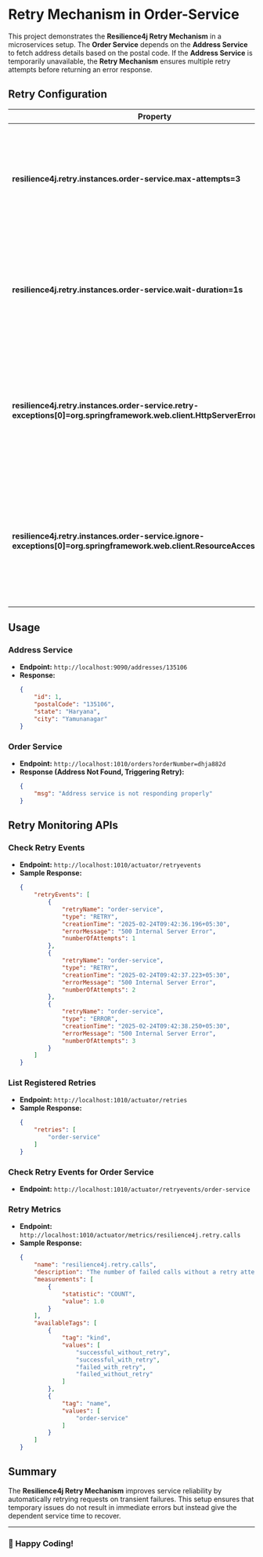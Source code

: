 # Retry Mechanism in Order-Service

This project demonstrates the **Resilience4j Retry Mechanism** in a microservices setup. The **Order Service** depends on the **Address Service** to fetch address details based on the postal code. If the **Address Service** is temporarily unavailable, the **Retry Mechanism** ensures multiple retry attempts before returning an error response.

## Retry Configuration

| Property | Description |
|----------|-------------|
| **resilience4j.retry.instances.order-service.max-attempts=3** | The maximum number of retry attempts before failing. Here, the request will be retried **3 times**. |
| **resilience4j.retry.instances.order-service.wait-duration=1s** | The wait time between retry attempts. Here, the service waits **1 second** before retrying. |
| **resilience4j.retry.instances.order-service.retry-exceptions[0]=org.springframework.web.client.HttpServerErrorException** | Specifies the exceptions for which the retry mechanism should trigger. In this case, retries occur for **HTTP 5xx errors**. |
| **resilience4j.retry.instances.order-service.ignore-exceptions[0]=org.springframework.web.client.ResourceAccessException** | Specifies exceptions that should be ignored and **not retried**. Here, connection issues (e.g., network failure) are not retried. |

## Usage

### Address Service
- **Endpoint:** `http://localhost:9090/addresses/135106`
- **Response:**
  ```json
  {
      "id": 1,
      "postalCode": "135106",
      "state": "Haryana",
      "city": "Yamunanagar"
  }
  ```

### Order Service
- **Endpoint:** `http://localhost:1010/orders?orderNumber=dhja882d`
- **Response (Address Not Found, Triggering Retry):**
  ```json
  {
      "msg": "Address service is not responding properly"
  }
  ```

## Retry Monitoring APIs

### Check Retry Events
- **Endpoint:** `http://localhost:1010/actuator/retryevents`
- **Sample Response:**
  ```json
  {
      "retryEvents": [
          {
              "retryName": "order-service",
              "type": "RETRY",
              "creationTime": "2025-02-24T09:42:36.196+05:30",
              "errorMessage": "500 Internal Server Error",
              "numberOfAttempts": 1
          },
          {
              "retryName": "order-service",
              "type": "RETRY",
              "creationTime": "2025-02-24T09:42:37.223+05:30",
              "errorMessage": "500 Internal Server Error",
              "numberOfAttempts": 2
          },
          {
              "retryName": "order-service",
              "type": "ERROR",
              "creationTime": "2025-02-24T09:42:38.250+05:30",
              "errorMessage": "500 Internal Server Error",
              "numberOfAttempts": 3
          }
      ]
  }
  ```

### List Registered Retries
- **Endpoint:** `http://localhost:1010/actuator/retries`
- **Sample Response:**
  ```json
  {
      "retries": [
          "order-service"
      ]
  }
  ```

### Check Retry Events for Order Service
- **Endpoint:** `http://localhost:1010/actuator/retryevents/order-service`

### Retry Metrics
- **Endpoint:** `http://localhost:1010/actuator/metrics/resilience4j.retry.calls`
- **Sample Response:**
  ```json
  {
      "name": "resilience4j.retry.calls",
      "description": "The number of failed calls without a retry attempt",
      "measurements": [
          {
              "statistic": "COUNT",
              "value": 1.0
          }
      ],
      "availableTags": [
          {
              "tag": "kind",
              "values": [
                  "successful_without_retry",
                  "successful_with_retry",
                  "failed_with_retry",
                  "failed_without_retry"
              ]
          },
          {
              "tag": "name",
              "values": [
                  "order-service"
              ]
          }
      ]
  }
  ```

## Summary
The **Resilience4j Retry Mechanism** improves service reliability by automatically retrying requests on transient failures. This setup ensures that temporary issues do not result in immediate errors but instead give the dependent service time to recover.

---

### 🚀 Happy Coding!

